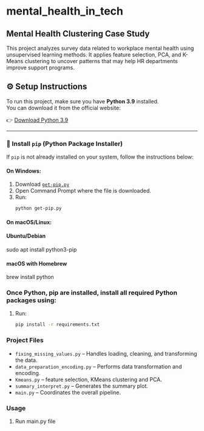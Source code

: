 # mental_health_in_tech

## Mental Health Clustering Case Study

This project analyzes survey data related to workplace mental health using unsupervised learning methods. It applies feature selection, PCA, and K-Means clustering to uncover patterns that may help HR departments improve support programs.

## ⚙️ Setup Instructions

To run this project, make sure you have **Python 3.9** installed.  
You can download it from the official website:

👉 [Download Python 3.9](https://www.python.org/downloads/release/python-390/)

---

### 🐍 Install `pip` (Python Package Installer)

If `pip` is not already installed on your system, follow the instructions below:

#### On Windows:
1. Download [`get-pip.py`](https://bootstrap.pypa.io/get-pip.py)
2. Open Command Prompt where the file is downloaded.
3. Run:
   ```bash
   python get-pip.py

#### On macOS/Linux:
#### Ubuntu/Debian
sudo apt install python3-pip

#### macOS with Homebrew
brew install python

### Once Python, pip are installed, install all required Python packages using:
1. Run:
   ```bash
   pip install -r requirements.txt

### Project Files

- `fixing_missing_values.py` – Handles loading, cleaning, and transforming the data.
- `data_preparation_encoding.py` – Performs data transformation and encoding.
- `Kmeans.py` – feature selection, KMeans clustering and PCA.
- `summary_interpret.py` – Generates the summary plot.
- `main.py` – Coordinates the overall pipeline.

### Usage
1. Run main.py file